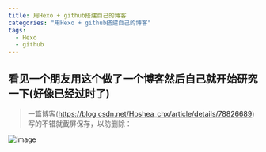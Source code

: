 ```yaml
---
title: 用Hexo + github搭建自己的博客
categories: "用Hexo + github搭建自己的博客"
tags:
  - Hexo
  - github
---
```

## 看见一个朋友用这个做了一个博客然后自己就开始研究一下(好像已经过时了)
> 一篇博客(https://blog.csdn.net/Hoshea_chx/article/details/78826689)写的不错就截屏保存，以防删除：

![image](/img/hexo.png)
